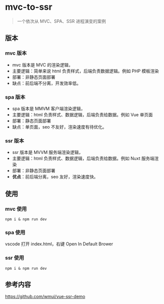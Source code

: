 # mvc-to-ssr

> 一个依次从 MVC、SPA、SSR 进程演变的案例

## 版本

### mvc 版本

- mvc 版本是 MVC 的渲染逻辑，
- 主要逻辑：简单来说 html 负责样式，后端负责数据逻辑。例如 PHP 模板渲染
- 部署：非静态页面部署
- 缺点：前后端不分离，开发效率低。

### spa 版本

- spa 版本是 MMVM 客户端渲染逻辑，
- 主要逻辑：html 负责样式、数据逻辑，后端负责给数据。例如 Vue 单页面
- 部署：静态页面部署
- 缺点：单页面，seo 不友好，渲染速度有待优化。

### ssr 版本

- ssr 版本是 MVVM 服务端渲染逻辑，
- 主要逻辑：html 负责样式、数据逻辑，后端负责给数据。例如 Nuxt 服务端渲染
- 部署：非静态页面部署
- **优点**：前后端分离，seo 友好，渲染速度快。

## 使用

### mvc 使用

`npm i & npm run dev`

### spa 使用

vscode 打开 index.html，右键 Open In Default Brower

### ssr 使用

`npm i & npm run dev`

## 参考内容

https://github.com/wmui/vue-ssr-demo
